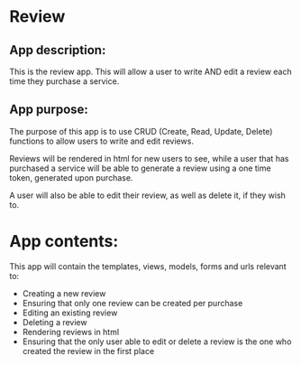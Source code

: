 # Review


## App description:

This is the review app. This will allow a user to write AND edit a 
review each time they purchase a service.


## App purpose:

The purpose of this app is to use CRUD (Create, Read, Update, 
Delete) functions to allow users to write and edit reviews.

Reviews will be rendered in html for new users to see, while 
a user that has purchased a service will be able to generate 
a review using a one time token, generated upon purchase.

A user will also be able to edit their review, as well as 
delete it, if they wish to.


# App contents:

This app will contain the templates, views, models, forms 
and urls relevant to:
* Creating a new review
* Ensuring that only one review can be created per purchase
* Editing an existing review
* Deleting a review
* Rendering reviews in html
* Ensuring that the only user able to edit or delete a review 
is the one who created the review in the first place
